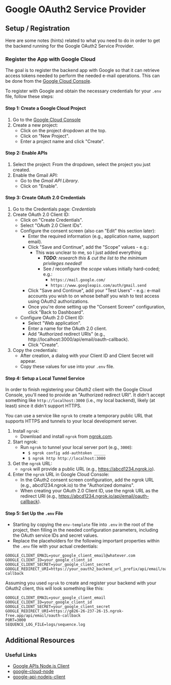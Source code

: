 # Google OAuth2 Service Provider

## Setup / Registration

Here are some notes (hints) related to what you need to do in order
to get the backend running for the Google OAuth2 Service Provider.

### Register the App with Google Cloud

The goal is to register the backend app with Google so that it can
retrieve access tokens needed to perform the needed e-mail operations.
This can be done from the [Google Cloud Console].

To register with Google and obtain the necessary credentials for your
`.env` file, follow these steps:

#### Step 1: Create a Google Cloud Project
1. Go to the [Google Cloud Console]
1. Create a new project:
   - Click on the project dropdown at the top.
   - Click on "New Project".
   - Enter a project name and click "Create".
#### Step 2: Enable APIs
1. Select the project: From the dropdown, select the project you just created.
1. Enable the Gmail API:
   - Go to the _Gmail API Library_.
   - Click on "Enable".
#### Step 3: Create OAuth 2.0 Credentials
1. Go to the Credentials page: _Credentials_
1. Create OAuth 2.0 Client ID:
    - Click on "Create Credentials".
   - Select "OAuth 2.0 Client IDs".
   - Configure the consent screen (also can "Edit" this section later):
     - Enter the required information (e.g., application name, support email).
     - Click "Save and Continue", add the "Scope" values - e.g.: 
         - This was unclear to me, so I just added everything
           - _**TODO**: research this & cut the list to the minimum privileges needed!_
           - See / reconfigure the _scope_ values initially hard-coded; e.g.:
               - `https://mail.google.com/`
               - `https://www.googleapis.com/auth/gmail.send`
     - Click "Save and Continue", add your "Test Users" - e.g.: e-mail accounts you wish to
       on whose behalf you wish to test access using OAuth2 authorizations. 
     - Once you're done setting up the "Consent Screen" configuration, click "Back to Dashboard".
   - Configure OAuth 2.0 Client ID:
       - Select "Web application".
     - Enter a name for the OAuth 2.0 client.
     - Add "Authorized redirect URIs" (e.g., http://localhost:3000/api/email/oauth-callback).
     - Click "Create".
1. Copy the credentials:
   - After creation, a dialog with your Client ID and Client Secret will appear.
   - Copy these values for use into your `.env` file.
#### Step 4: Setup a Local Tunnel Service

In order to finish registering your OAuth2 client with the Google Cloud Console, you'll need to
provide an "Authorized redirect URI".  It didn't accept something like `http://localhost:3000`
(i.e., my local backend), likely (at least) since it didn't support HTTPS. 

You can use a service like `ngrok` to create a temporary public URL that supports HTTPS and
tunnels to your local development server.

1. Install `ngrok`:
   - Download and install `ngrok` from [ngrok.com](https://ngrok.com).
1. Start ngrok:
   - Run `ngrok` to tunnel your local server port (e.g., `3000`):
     - `$ ngrok config add-authtoken _____`
     - `$ ngrok http http://localhost:3000`
1. Get the `ngrok` URL:
   - `ngrok` will provide a public URL (e.g., https://abcd1234.ngrok.io).
1. Enter the `ngrok` URL in Google Cloud Console:
   - In the OAuth2 consent screen configuration, add the ngrok URL (e.g., abcd1234.ngrok.io)
     to the "Authorized domains".
   - When creating your OAuth 2.0 Client ID, use the ngrok URL as the redirect URI
     (e.g., https://abcd1234.ngrok.io/api/email/oauth-callback).

#### Step 5: Set Up the `.env` File
   - Starting by copying the `env-template` file into `.env` in the root of the project,
     then filling in the needed configuration parameters, including the OAuth service IDs
     and secret values.
   - Replace the placeholders for the following important properties within the `.env`
     file with your actual credentials:

```env
GOOGLE_CLIENT_EMAIL=your_google_client_email@whatever.com
GOOGLE_CLIENT_ID=your_google_client_id
GOOGLE_CLIENT_SECRET=your_google_client_secret
GOOGLE_REDIRECT_URI=https://your_oauth2_backend_url_prefix/api/email/oauth-callback
```

Assuming you used `ngrok` to create and register your backend with your OAuth2 client, this will
look something like this:

```env
GOOGLE_CLIENT_EMAIL=your_google_client_email
GOOGLE_CLIENT_ID=your_google_client_id
GOOGLE_CLIENT_SECRET=your_google_client_secret
GOOGLE_REDIRECT_URI=https://g826-26-237-26-15.ngrok-free.app/api/email/oauth-callback
PORT=3000
SEQUENCE_LOG_FILE=logs/sequence.log
```

## Additional Resources

### Useful Links
- [Google APIs Node.js Client](https://googleapis.dev/nodejs/googleapis/latest/people/index.html)
- [google-cloud-node](https://github.com/googleapis/google-cloud-node)
- [google-api-nodejs-client](https://github.com/googleapis/google-api-nodejs-client)

[Google Cloud Console]: https://console.cloud.google.com/